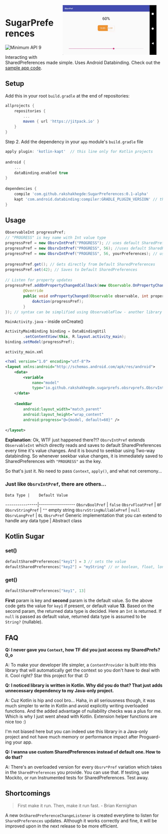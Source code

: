 <img src="ART/demo.gif" width="300" align="right" hspace="20">

# SugarPreferences

![Minimum API 9](https://img.shields.io/badge/API-9+-blue.svg)

Interacting with SharedPreferences made simple. Uses Android Databinding. Check out the [sample app code](app/src/main).

## Setup

Add this in your root `build.gradle` at the end of repositories:
```gradle
allprojects {
    repositories {
        ...
        maven { url 'https://jitpack.io' }
    }
}
```
Step 2. Add the dependency in your `app` module's `build.gradle` file
```gradle
apply plugin: 'kotlin-kapt'  // this line only for Kotlin projects

android {
    ...
    dataBinding.enabled true
}

dependencies {
    compile 'com.github.rakshakhegde:SugarPreferences:0.1-alpha'
    kapt 'com.android.databinding:compiler:GRADLE_PLUGIN_VERSION' // this line only for Kotlin projects
}
```

## Usage

```java
ObservableInt progressPref;
// "PROGRESS" is key name with Int value type
progressPref = new ObsrvIntPref("PROGRESS"); // uses default SharedPrefs with defaultVal 0 or,
progressPref = new ObsrvIntPref("PROGRESS", 56); //uses default SharedPrefs with defaultVal 56, or,
progressPref = new ObsrvIntPref("PROGRESS", 56, yourPreferences); // uses your SharedPreferences instance instead of default one

progressPref.get(); // Gets directly from Default SharedPreferences
progressPref.set(42); // Saves to Default SharedPreferences

// Listen for property updates
progressPref.addOnPropertyChangedCallback(new Observable.OnPropertyChangedCallback() {
    	@Override
    	public void onPropertyChanged(Observable observable, int propertyId) {
    		doAction(progressPref);
    	}
}); // syntax can be simplified using ObservableFlow - another library of mine :)
```

`MainActivity.java` - inside onCreate()
```java
ActivityMainBinding binding = DataBindingUtil
        .setContentView(this, R.layout.activity_main);
binding.setModel(progressPref);
```
`activity_main.xml`
```xml
<?xml version="1.0" encoding="utf-8"?>
<layout xmlns:android="http://schemas.android.com/apk/res/android">
	<data>
		<variable
			name="model"
			type="io.github.rakshakhegde.sugarprefs.obsrvprefs.ObsrvIntPref" />
	</data>
	
    <SeekBar
		android:layout_width="match_parent"
		android:layout_height="wrap_content"
		android:progress="@={model, default=60}" />

</layout>
```

**Explanation**: Ok, WTF just happened there?!? `ObsrvIntPref` extends `ObservableInt` which directly reads and saves to default SharedPreferences every time it's value changes. And it is bound to seekbar using Two-way databinding. So whenever seekbar value changes, it is immediately saved to SharedPreferences with `"PROGRESS"` as the key.

So that's just it. No need to pass `Context`, `apply()`, and what not ceremony...

### Just like `ObsrvIntPref`, there are others...

    Data Type |    Default Value 
----------------|------------------
`ObsrvBoolPref` | `false`
`ObsrvFloatPref` | `0F`
`ObsrvStringPref` | `""` empty string
`ObsrvStringNullablePref` | `null`
`ObsrvLongPref` | `0L`
`ObsrvPref` Generic implementation that you can extend to handle any data type | Abstract class

## Kotlin Sugar

### set()

```kotlin
defaultSharedPreferences["key1"] = 3 // sets the value
defaultSharedPreferences["key2"] = "myString" // or boolean, float, long
```

### get()

```kotlin
defaultSharedPreferences["key1", 13]
```

**First** param is key and **second** param is the default value. So the above code gets the value for `key1` if present, or default value **13**. Based on the second param, the returned data type is decided. Here an `Int` is returned. If `null` is passed as default value, returned data type is assumed to be `String?` (nullable).

## FAQ

**Q: I never gave you `Context`, how TF did you just access my SharedPrefs? 0_o**

A: To make your developer life simpler, a `ContentProvider` is built into this library that will automatically get the context so you don't have to deal with it. Cool right? Star this project for that :D

**Q: I noticed library is written in Kotlin. Why did you do that? That just adds unnecessary dependency to my Java-only project.**

A: Cuz Kotlin is hip and cool bro... Haha, in all seriousness though, it was much simpler to write in Kotlin and avoid explicitly writing overloaded functions. And the added advantage of nullability checks was a plus for me. Which is why I just went ahead with Kotlin. Extension helper functions are nice too :)

I'm not biased here but you can indeed use this library in a Java-only project and not have much memory or performance impact after Proguard-ing your app.

**Q: I wanna use custom SharedPreferences instead of default one. How to do that?**

A: There's an overloaded version for every `Obsrv*Pref` variation which takes in the `SharedPreferences` you provide. You can use that. If testing, use Mockito, or run Instrumented tests for SharedPreferences. Test away.

## Shortcomings

> First make it run. Then, make it run fast. - Brian Kernighan

A new `OnSharedPreferenceChangeListener` is created everytime to listen for `SharedPreferences` updates. Although it works correctly and fine, it will be improved upon in the next release to be more efficient.